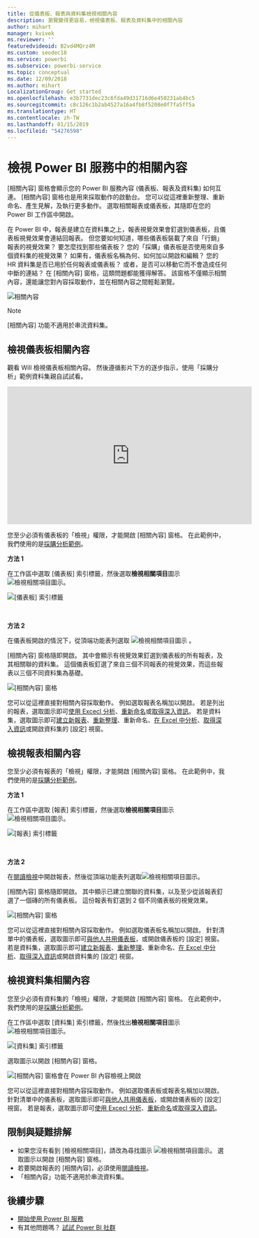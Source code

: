 ```yaml
---
title: 從儀表板、報表與資料集檢視相關內容
description: 瀏覽變得更容易，檢視儀表板、報表及資料集中的相關內容
author: mihart
manager: kvivek
ms.reviewer: ''
featuredvideoid: B2vd4MQrz4M
ms.custom: seodec18
ms.service: powerbi
ms.subservice: powerbi-service
ms.topic: conceptual
ms.date: 12/09/2018
ms.author: mihart
LocalizationGroup: Get started
ms.openlocfilehash: e3b7731dec23c6fda49d31716d6e450231ab4bc5
ms.sourcegitcommit: c8c126c1b2ab4527a16a4fb8f5208e0f7fa5ff5a
ms.translationtype: HT
ms.contentlocale: zh-TW
ms.lasthandoff: 01/15/2019
ms.locfileid: "54276598"
---
```

# <a name="view-related-content-in-power-bi-service"></a>檢視 Power BI 服務中的相關內容
[相關內容] 窗格會顯示您的 Power BI 服務內容 (儀表板、報表及資料集) 如何互連。 [相關內容] 窗格也是用來採取動作的啟動台。 您可以從這裡重新整理、重新命名、產生見解，及執行更多動作。 選取相關報表或儀表板，其隨即在您的 Power BI 工作區中開啟。   

在 Power BI 中，報表是建立在資料集之上，報表視覺效果會釘選到儀表板，且儀表板視覺效果會連結回報表。 但您要如何知道，哪些儀表板裝載了來自「行銷」報表的視覺效果？ 要怎麼找到那些儀表板？ 您的「採購」儀表板是否使用來自多個資料集的視覺效果？ 如果有，儀表板名稱為何、如何加以開啟和編輯？ 您的 HR 資料集是否已用於任何報表或儀表板？ 或者，是否可以移動它而不會造成任何中斷的連結？ 在 [相關內容] 窗格，這類問題都能獲得解答。  該窗格不僅顯示相關內容，還能讓您對內容採取動作，並在相關內容之間輕鬆瀏覽。

![相關內容](./media/end-user-related/power-bi-view-related-dashboard-new.png)

> [!NOTE]
> [相關內容] 功能不適用於串流資料集。
> 
> 

## <a name="view-related-content-for-a-dashboard"></a>檢視儀表板相關內容
觀看 Will 檢視儀表板相關內容。 然後遵循影片下方的逐步指示，使用「採購分析」範例資料集親自試試看。

<iframe width="560" height="315" src="https://www.youtube.com/embed/B2vd4MQrz4M#t=3m05s" frameborder="0" allowfullscreen></iframe>


您至少必須有儀表板的「檢視」權限，才能開啟 [相關內容] 窗格。 在此範例中，我們使用的是[採購分析範例](../sample-procurement.md)。

**方法 1**

在工作區中選取 [儀表板] 索引標籤，然後選取**檢視相關項目**圖示 ![檢視相關項目圖示](./media/end-user-related/power-bi-view-related-icon-new.png)。

![[儀表板] 索引標籤](./media/end-user-related/power-bi-view-related-dash-newer.png)

<br>

**方法 2**

在儀表板開啟的情況下，從頂端功能表列選取   ![檢視相關項目圖示](./media/end-user-related/power-bi-view-related-new.png) 。

[相關內容] 窗格隨即開啟。 其中會顯示有視覺效果釘選到儀表板的所有報表，及其相關聯的資料集。 這個儀表板釘選了來自三個不同報表的視覺效果，而這些報表以三個不同資料集為基礎。

![[相關內容] 窗格](./media/end-user-related/power-bi-view-related-dashboard-new.png)

您可以從這裡直接對相關內容採取動作。  例如選取報表名稱加以開啟。  若是列出的報表，選取圖示即可[使用 Excecl 分析](../service-analyze-in-excel.md)、[重新命名](../service-rename.md)或[取得深入資訊](end-user-insights.md)。 若是資料集，選取圖示即可[建立新報表](../service-report-create-new.md)、[重新整理](../refresh-data.md)、重新命名、[在 Excel 中分析](../service-analyze-in-excel.md)、[取得深入資訊](end-user-insights.md)或開啟資料集的 [設定] 視窗。  

## <a name="view-related-content-for-a-report"></a>檢視報表相關內容
您至少必須有報表的「檢視」權限，才能開啟 [相關內容] 窗格。 在此範例中，我們使用的是[採購分析範例](../sample-procurement.md)。

**方法 1**

在工作區中選取 [報表] 索引標籤，然後選取**檢視相關項目**圖示 ![檢視相關項目圖示](./media/end-user-related/power-bi-view-related-icon-new.png)。

![[報表] 索引標籤](./media/end-user-related/power-bi-view-related-report-newer.png)

<br>

**方法 2**

在[閱讀檢視](end-user-reading-view.md)中開啟報表，然後從頂端功能表列選取![檢視相關項目圖示](./media/end-user-related/power-bi-view-related-new.png)。

[相關內容] 窗格隨即開啟。 其中顯示已建立關聯的資料集，以及至少從該報表釘選了一個磚的所有儀表板。 這份報表有釘選到 2 個不同儀表板的視覺效果。

![[相關內容] 窗格](./media/end-user-related/power-bi-view-related-report.png)

您可以從這裡直接對相關內容採取動作。  例如選取儀表板名稱加以開啟。  針對清單中的儀表板，選取圖示即可[與他人共用儀表板](../service-share-dashboards.md)，或開啟儀表板的 [設定] 視窗。 若是資料集，選取圖示即可[建立新報表](../service-report-create-new.md)、[重新整理](../refresh-data.md)、重新命名、[在 Excel 中分析](../service-analyze-in-excel.md)、[取得深入資訊](end-user-insights.md)或開啟資料集的 [設定] 視窗。  

## <a name="view-related-content-for-a-dataset"></a>檢視資料集相關內容
您至少必須有資料集的「檢視」權限，才能開啟 [相關內容] 窗格。 在此範例中，我們使用的是[採購分析範例](../sample-procurement.md)。

在工作區中選取 [資料集] 索引標籤，然後找出**檢視相關項目**圖示 ![檢視相關項目圖示](./media/end-user-related/power-bi-view-related-icon-new.png)。

![[資料集] 索引標籤](./media/end-user-related/power-bi-view-related-dataset-newer.png)

選取圖示以開啟 [相關內容] 窗格。

![[相關內容] 窗格會在 Power BI 內容檢視上開啟](media/end-user-related/power-bi-datasets.png)

您可以從這裡直接對相關內容採取動作。 例如選取儀表板或報表名稱加以開啟。  針對清單中的儀表板，選取圖示即可[與他人共用儀表板](../service-share-dashboards.md)，或開啟儀表板的 [設定] 視窗。 若是報表，選取圖示即可[使用 Excecl 分析](../service-analyze-in-excel.md)、[重新命名](../service-rename.md)或[取得深入資訊](end-user-insights.md)。  

## <a name="limitations-and-troubleshooting"></a>限制與疑難排解
* 如果您沒有看到 [檢視相關項目]，請改為尋找圖示 ![檢視相關項目圖示](./media/end-user-related/power-bi-view-related-icon-new.png)。 選取圖示以開啟 [相關內容] 窗格。
* 若要開啟報表的 [相關內容]，必須使用[閱讀檢視](end-user-reading-view.md)。
* 「相關內容」功能不適用於串流資料集。

## <a name="next-steps"></a>後續步驟
* [開始使用 Power BI 服務](../service-get-started.md)
* 有其他問題嗎？ [試試 Power BI 社群](http://community.powerbi.com/)


